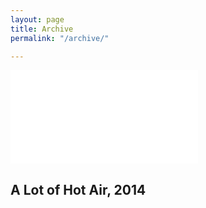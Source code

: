 ```yaml
---
layout: page
title: Archive
permalink: "/archive/"

---
```

<div class="projectitem"> <div class='embed-container'><iframe src='\[youtube.com/embed/ArOpcaPYnsQ\]([https://www.youtube.com/embed/ArOpcaPYnsQ](https://www.youtube.com/embed/ArOpcaPYnsQ "https://www.youtube.com/embed/ArOpcaPYnsQ") "[https://www.youtube.com/embed/ArOpcaPYnsQ](https://www.youtube.com/embed/ArOpcaPYnsQ "https://www.youtube.com/embed/ArOpcaPYnsQ")")' frameborder='0' allowfullscreen></iframe></div> <h2 class="projecttitle archivetitle"> A Lot of Hot Air, 2014 </h2> </div>